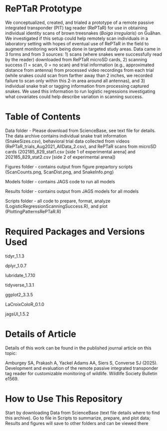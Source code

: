 # RePTaR Prototype

We conceptualized, created, and trialed a prototype of a remote passive integrated transponder (PIT) tag reader (RePTaR) for use in obtaining individual identity scans of brown treesnakes (*Boiga irregularis*) on Gu&aring;han. We investigated if this setup could help remotely scan individuals in a laboratory setting with hopes of eventual use of RePTaR in the field to augment monitoring work being done in targeted study areas. Data came in 3 forms and from 3 sources: 1) scans (where snakes were successfully read by the reader) downloaded from RePTaR microSD cards, 2) scanning success (1 = scan, 0 = no scan) and trial information (e.g., approximated distance from antenna) from processed video recordings from each trial (while snakes could scan from farther away than 2 inches, we recorded failure to scan only within this 2-in area around all antennas), and 3) individual snake trait or tagging information from processing captured snakes. We used this information to run logistic regressions investigating what covariates could help describe variation in scanning success.

# Table of Contents
Data folder - Please download from ScienceBase, see text file for details. The data archive contains individual snake trait information (SnakeSizes.csv), behavioral trial data collected from videos (RePTaR_trials_Aug2021_AllData_2.csv), and RePTaR scans from microSD cards (202185_829_stat1.csv [side 1 of experimental arena] and 202185_829_stat2.csv [side 2 of experimental arena])

Figures folder - contains output from figure prepartory scripts (ScanCounts.png, ScanDist.png, and SnakeInfo.png)

Models folder - contains JAGS code to run all models

Results folder - contains output from JAGS models for all models

Scripts folder - all code to prepare, format, analyze (LogisticRegressionScanningSuccess.R), and plot (PlottingPatternsRePTaR.R)

# Required Packages and Versions Used
tidyr_1.1.3

dplyr_1.0.7

lubridate_1.7.10

tidyverse_1.3.1

ggplot2_3.3.5

LaCroixColoR_0.1.0

jagsUI_1.5.2

# Details of Article
Details of this work can be found in the published journal article on this topic:

Amburgey SA, Prakash A, Yackel Adams AA, Siers S, Converse SJ (2025). Development and evaluation of the remote passive integrated transponder tag reader for customizable monitoring of wildlife. Wildlife Society Bulletin e1569.

# How to Use This Repository
Start by downloading Data from ScienceBase (text file details where to find this archive). Go to file in Scripts to summarize, prepare, and plot data; Results and figures will save to other folders and can be viewed there

